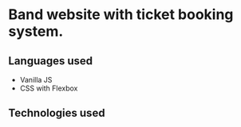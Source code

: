 # Band website with ticket booking system.

## Languages used

- Vanilla JS
- CSS with Flexbox

## Technologies used
